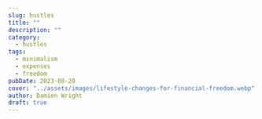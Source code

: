 ```yaml
---
slug: hustles
title: ""
description: ""
category:
  - hustles
tags:
  - minimalism
  - expenses
  - freedom
pubDate: 2023-08-20
cover: "../assets/images/lifestyle-changes-for-financial-freedom.webp"
author: Damien Wright
draft: true
---
```

